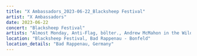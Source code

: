 ```yaml
---
title: "X Ambassadors_2023-06-22_Blacksheep Festival"
artist: "X Ambassadors"
date: 2023-06-22
concert: "Blacksheep Festival"
artists: "Almost Monday, Anti-Flag, bölter., Andrew McMahon in the Wilderness, Audiodacity, aiko, Benjrose, Baskery, Annabelle"
location: "Blacksheep Festival, Bad Rappenau - Bonfeld"
location_details: "Bad Rappenau, Germany"
---
```


